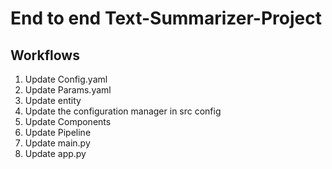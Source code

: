 # End to end Text-Summarizer-Project

## Workflows

1. Update Config.yaml
2. Update Params.yaml
3. Update entity
4. Update the configuration manager in src config
5. Update Components
6. Update Pipeline
7. Update main.py
8. Update app.py